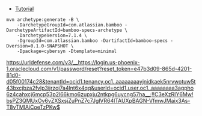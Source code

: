 


* [Tutorial](https://confluence.atlassian.com/bamboo/tutorial-create-a-simple-plan-with-bamboo-java-specs-894743911.html)

```
mvn archetype:generate -B \
    -DarchetypeGroupId=com.atlassian.bamboo -DarchetypeArtifactId=bamboo-specs-archetype \
	-DarchetypeVersion=7.1.4 \
    -DgroupId=com.atlassian.bamboo -DartifactId=bamboo-specs -Dversion=0.1.0-SNAPSHOT \
    -Dpackage=cybersyn -Dtemplate=minimal
```



https://urldefense.com/v3/__https://login.us-phoenix-1.oraclecloud.com/v1/password/reset?reset_token=e47b3d09-865d-4201-81d0-d05f00174c28&tenantId=ocid1.tenancy.oc1..aaaaaaaayjnidkaek5nrvwotuw5t43bxcjbza2fvlp3ijrzoj7a4lnt6x4qq&userId=ocid1.user.oc1..aaaaaaaa3agpho6z4cahxcj6mcp53p2l66kmo6zupxju2ntkpg6uycng57ha__;!!C3eXzRIY6Mw!bsPZ3QMUxOv6vZXSxsjZuPnZ7c7JglVR64lTAUXpBAGN-VfmwJMaix3As-T8vTMlAiCoeTzPKw$